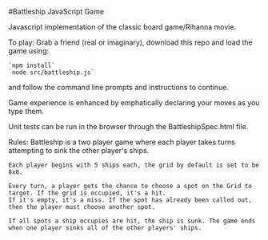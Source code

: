 #Battleship JavaScript Game

Javascript implementation of the classic board game/Rihanna movie.

To play: Grab a friend (real or imaginary), download this repo and load the game using:
	
	`npm install`
	`node src/battleship.js`


and follow the command line prompts and instructions to continue.

Game experience is enhanced by emphatically declaring your moves as you type them.

Unit tests can be run in the browser through the BattleshipSpec.html file.

Rules:
	Battleship is a two player game where each player takes turns attempting to sink the other player's ships.

	Each player begins with 5 ships each, the grid by default is set to be 8x8.

	Every turn, a player gets the chance to choose a spot on the Grid to target. If the grid is occupied, it's a hit.
	If it's empty, it's a miss. If the spot has already been called out, then the player must choose another spot.

	If all spots a ship occupies are hit, the ship is sunk. The game ends when one player sinks all of the other players' ships.
